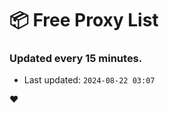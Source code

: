 # :package: Free Proxy List
### Updated every 15 minutes.

- Last updated: `2024-08-22 03:07`

:heart:
